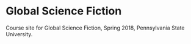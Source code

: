 # Global Science Fiction

Course site for Global Science Fiction, Spring 2018, Pennsylvania State University.
